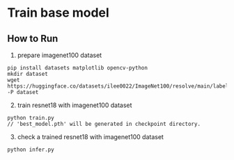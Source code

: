 # Train base model 

## How to Run

1. prepare imagenet100 dataset

```
pip install datasets matplotlib opencv-python
mkdir dataset
wget https://huggingface.co/datasets/ilee0022/ImageNet100/resolve/main/label2text.json -P dataset

```

2. train resnet18 with imagenet100 dataset

```
python train.py
// 'best_model.pth' will be generated in checkpoint directory.
```

3. check a trained resnet18 with imagenet100 dataset

```
python infer.py
```
